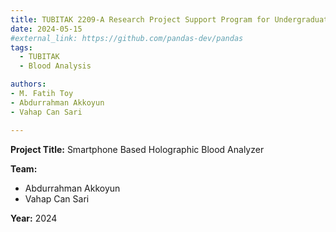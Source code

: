 ```yaml
---
title: TUBITAK 2209-A Research Project Support Program for Undergraduate Students
date: 2024-05-15
#external_link: https://github.com/pandas-dev/pandas
tags:
  - TUBITAK
  - Blood Analysis

authors:
- M. Fatih Toy
- Abdurrahman Akkoyun
- Vahap Can Sari

---
```


**Project Title:** Smartphone Based Holographic Blood Analyzer

**Team:** 
- Abdurrahman Akkoyun
- Vahap Can Sari

**Year:** 2024
